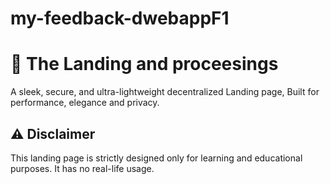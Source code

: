 # my-feedback-dwebappF1
# 🔐 The Landing and proceesings
A sleek, secure, and ultra-lightweight decentralized Landing page, Built for performance, elegance and privacy.
## ⚠️ Disclaimer
This landing page is strictly designed only for learning and educational purposes. It has no real-life usage.
